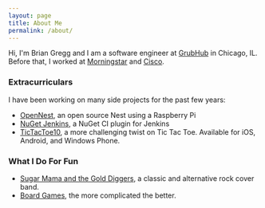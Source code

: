 ```yaml
---
layout: page
title: About Me
permalink: /about/
---
```


Hi, I'm Brian Gregg and I am a software engineer at [GrubHub](https://www.grubhub.com) in Chicago, IL. Before that, I worked at [Morningstar](http://www.morningstar.com) and [Cisco](http://www.cisco.com).

### Extracurriculars

I have been working on many side projects for the past few years:

- [OpenNest](https://github.com/baritonehands/opennest), an open source Nest using a Raspberry Pi
- [NuGet Jenkins](https://github.com/baritonehands/jenkinsnuget), a NuGet CI plugin for Jenkins
- [TicTacToe10](https://www.facebook.com/tictactoeten), a more challenging twist on Tic Tac Toe. Available for iOS, Android, and Windows Phone.

### What I Do For Fun

- [Sugar Mama and the Gold Diggers](https://www.facebook.com/sugarmamaband), a classic and alternative rock cover band.
- [Board Games](http://boardgamegeek.com/collection/user/baritonehands), the more complicated the better.
